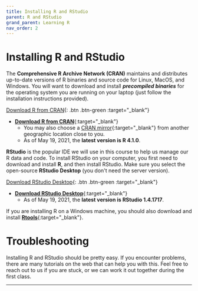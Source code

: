```yaml
---
title: Installing R and RStudio
parent: R and RStudio
grand_parent: Learning R
nav_order: 2
---
```


# Installing R and RStudio

The **Comprehensive R Archive Network (CRAN)** maintains and distributes up-to-date versions of R binaries and source code for Linux, MacOS, and Windows. You will want to download and install _**precompiled binaries**_ for the operating system you are running on your laptop (just follow the installation instructions provided).

[Download R from CRAN](https://cran.r-project.org/){: .btn .btn-green :target="_blank"}

* [**Download R from CRAN**](https://cran.r-project.org/){:target="_blank"}
  - You may also choose a [CRAN mirror](https://cran.r-project.org/mirrors.html){:target="_blank"} from another geographic location close to you.
  - As of May 19, 2021, the **latest version is R 4.1.0**.

**RStudio** is the popular IDE we will use in this course to help us manage our R data and code. To install RStudio on your computer, you first need to download and install **R**, and then install RStudio. Make sure you select the open-source **RStudio Desktop** (you don't need the server version).

[Download RStudio Desktop](https://www.rstudio.com/products/rstudio/download/){: .btn .btn-green :target="_blank"}

* [**Download RStudio Desktop**](https://www.rstudio.com/products/rstudio/download/){:target="_blank"}
  - As of May 19, 2021, the **latest version is RStudio 1.4.1717**.

If you are installing R on a Windows machine, you should also download and install [**Rtools**](https://cloud.r-project.org/bin/windows/Rtools/){:target="_blank"}.

# Troubleshooting

Installing R and RStudio should be pretty easy. If you encounter problems, there are many tutorials on the web that can help you with this. Feel free to reach out to us if you are stuck, or we can work it out together during the first class.

---
